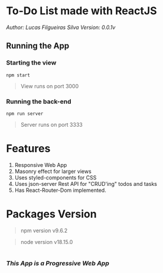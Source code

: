 # To-Do List made with ReactJS
*Author: Lucas Filgueiras Silva*
*Version: 0.0.1v*


## Running the App
### Starting the view
`npm start`
>View runs on port 3000
### Running the back-end
`npm run server`
>Server runs on port 3333

# Features
1. Responsive Web App
2. Masonry effect for larger views
3. Uses styled-components for CSS
4. Uses json-server Rest API for "CRUD'ing" todos and tasks
5. Has React-Router-Dom implemented.


# Packages Version
> npm version v9.6.2

> node version v18.15.0

#
### *This App is a Progressive Web App*
